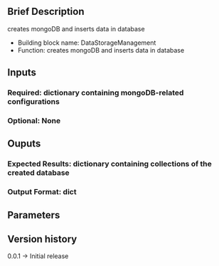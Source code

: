 ## Brief Description

creates mongoDB and inserts data in database

- Building block name:  DataStorageManagement
- Function: creates mongoDB and inserts data in database

## Inputs
### Required: dictionary containing mongoDB-related configurations
### Optional: None

## Ouputs
### Expected Results: dictionary containing collections of the created database
### Output Format: dict

## Parameters

## Version history
0.0.1 -> Initial release 
